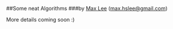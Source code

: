##Some neat Algorithms
###by [Max Lee](http://imnotbermuda.com) (max.hslee@gmail.com)

More details coming soon :)
